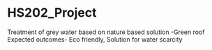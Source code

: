 # HS202_Project
Treatment of grey water based on nature based solution -Green roof
Expected outcomes- Eco friendly, Solution for water scarcity
